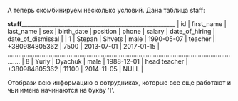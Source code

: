 А теперь скомбинируем неcколько условий. Дана таблица staff:

____________________________________staff__________________________________________________________________________________________
| id  |	first_name | last_name | sex    | birth_date | position     | phone         | salary | date_of_hiring | date_of_dismissal |
| 1   |	Stepan     | Shvets    | male   | 1990-05-07 | teacher      | +380984805362 | 7500   | 2013-07-01     | 2017-01-15        |
...................................................................................................................................
| 8   | Yuriy      | Dyachuk   | male   | 1988-12-01 | head teacher | +380984805362 | 11100  | 2014-11-05     | NULL              |

Отобрази всю информацию о сотрудниках, которые все еще работают и чьи имена начинаются на букву 'I'.